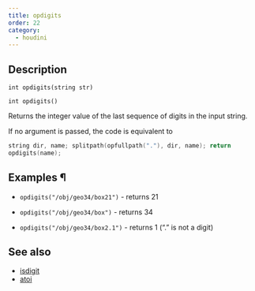 ```yaml
---
title: opdigits
order: 22
category:
  - houdini
---
```


## Description

`int opdigits(string str)`

`int opdigits()`

Returns the integer value of the last sequence of digits in the input string.

If no argument is passed, the code is equivalent to

```c
string dir, name; splitpath(opfullpath("."), dir, name); return
opdigits(name);
```

## Examples ¶

- `opdigits("/obj/geo34/box21")` \- returns 21

- `opdigits("/obj/geo34/box")` \- returns 34

- `opdigits("/obj/geo34/box2.1")` \- returns 1 (“.” is not a digit)

## See also

- [isdigit](isdigit.html)
- [atoi](atoi.html)
